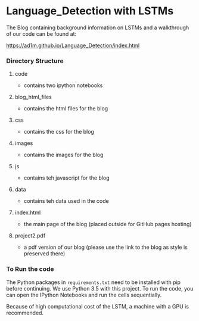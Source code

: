 # Language_Detection with LSTMs


The Blog containing background information on LSTMs and a walkthrough of our code can be found at:

https://ad1m.github.io/Language_Detection/index.html

### Directory Structure 
1. code 

 	- contains two ipython notebooks 


2. blog\_html\_files 

	- contains the html files for the blog 


3. css

	- contains the css for the blog 


4. images 

	- contains the images for the blog 


5. js 
	
	- contains teh javascript for the blog 


6. data 
	
	- contains teh data used in the code 


7. index.html
	
	- the main page of the blog (placed outside for GitHub pages hosting)


8. project2.pdf
	
	- a pdf version of our blog (please use the link to the blog as style is preserved there)

	
### To Run the code

The Python packages in `requirements.txt` need to be installed with pip before continuing. We use Python 3.5 with this project. To run the code, you can open the IPython Notebooks and run the cells sequentially.

Because of high computational cost of the LSTM, a machine with a GPU is recommended.
